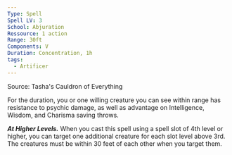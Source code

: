 ```yaml
---
Type: Spell
Spell LV: 3
School: Abjuration
Ressource: 1 action
Range: 30ft
Components: V
Duration: Concentration, 1h
tags:
  - Artificer
---
```

Source: Tasha's Cauldron of Everything

For the duration, you or one willing creature you can see within range has resistance to psychic damage, as well as advantage on Intelligence, Wisdom, and Charisma saving throws.

**_At Higher Levels._** When you cast this spell using a spell slot of 4th level or higher, you can target one additional creature for each slot level above 3rd. The creatures must be within 30 feet of each other when you target them.